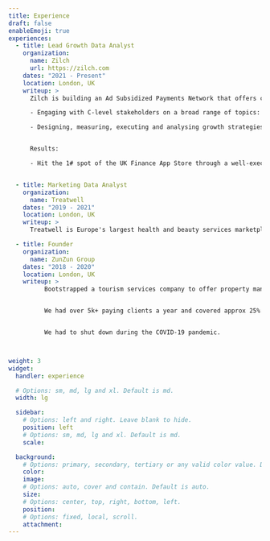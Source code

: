 ```yaml
---
title: Experience
draft: false
enableEmoji: true
experiences:
  - title: Lead Growth Data Analyst
    organization:
      name: Zilch
      url: https://zilch.com
    dates: "2021 - Present"
    location: London, UK
    writeup: >
      Zilch is building an Ad Subsidized Payments Network that offers credit and debit products to consumers leveraging merchant subsidies. Responsibilites include:

      - Engaging with C-level stakeholders on a broad range of topics: from growth impact of credit policies to brand building.

      - Designing, measuring, executing and analysing growth strategies for user acquisition & early stage retention.


      Results:

      - Hit the 1# spot of the UK Finance App Store through a well-executed referral campaign.


  - title: Marketing Data Analyst
    organization:
      name: Treatwell
    dates: "2019 - 2021"
    location: London, UK
    writeup: >
      Treatwell is Europe's largest health and beauty services marketplace. I was responsible for the measurement and analysis of £10m+ performance marketing and CRM activities.

  - title: Founder
    organization:
      name: ZunZun Group
    dates: "2018 - 2020"
    location: London, UK
    writeup: >
          Bootstrapped a tourism services company to offer property management, transportation and other tourism related services in the Caribbean.


          We had over 5k+ paying clients a year and covered approx 25% of the Cuba’s hostel and 20% of online tourism transportation market.


          We had to shut down during the COVID-19 pandemic.



weight: 3
widget:
  handler: experience

  # Options: sm, md, lg and xl. Default is md.
  width: lg

  sidebar:
    # Options: left and right. Leave blank to hide.
    position: left
    # Options: sm, md, lg and xl. Default is md.
    scale:

  background:
    # Options: primary, secondary, tertiary or any valid color value. Default is primary.
    color:
    image:
    # Options: auto, cover and contain. Default is auto.
    size:
    # Options: center, top, right, bottom, left.
    position:
    # Options: fixed, local, scroll.
    attachment:
---
```

